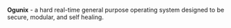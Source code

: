 **Ogunix** - a hard real-time general purpose operating system designed to be secure, modular, and self healing. 
